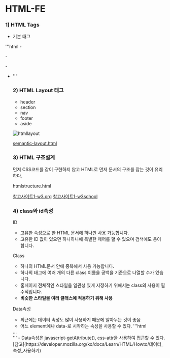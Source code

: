 # HTML-FE



### 1) HTML Tags

- 기본 태그

'''html
	- <p>
	- <div>
	- <ul> <li>
'''

### 2) HTML Layout 태그

- header
- section
- nav
- footer
- aside

![htmllayout](https://cphinf.pstatic.net/mooc/20171231_41/15146999078486r8Pv_JPEG/5086.HTML5PageLayout_2.jpg)

[semantic-layout.html](https://gist.github.com/thomd/9220049)


### 3) HTML 구조설계

먼저 CSS코드를 같이 구현하지 않고 HTML로 먼저 문서의 구조를 잡는 것이 유리하다.

htmlstructure.html

[참고사이트1-w3.org](https://www.w3.org/TR/html5/sections.html#the-section-element)
[참고사이트1-w3school](https://www.w3schools.com/html/html_attributes.asp)

### 4) class와 id속성

ID

- 고유한 속성으로 한 HTML 문서에 하나만 사용 가능합니다.
- 고유한 ID 값이 있으면 하나하나에 특별한 제어를 할 수 있으며 검색에도 용이합니다.

Class

- 하나의 HTML문서 안에 중복해서 사용 가능합니다.
- 하나의 태그에 여러 개의 다른 class 이름을 공백을 기준으로 나열할 수가 있습니다.
- 홈페이지 전체적인 스타일을 일관성 있게 지정하기 위해서는 class의 사용이 필수적입니다.
- **비슷한 스타일을 여러 클래스에 적용하기 위해 사용**


Data속성
- 최근에는 데이터 속성도 많이 사용하기 때문에 알아두는 것이 좋음
- 어느 element에나 data-로 시작하는 속성을 사용할 수 있다.
'''html
<article
  id="electriccars"
  data-columns="3"
  data-index-number="12314"
  data-parent="cars">
...
</article>
'''
- Data속성은 javascript-getAttribute(), css-attr을 사용하여 접근할 수 있다. [참고](https://developer.mozilla.org/ko/docs/Learn/HTML/Howto/데이터_속성_사용하기)

